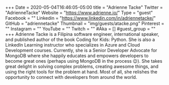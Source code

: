 +++
Date = 2020-05-04T16:46:05-05:00
title = "Adrienne Tacke"
Twitter = "AdrienneTacke"
Website = "https://www.adrienne.io/"
Type = "guest"
Facebook = ""
Linkedin = "https://www.linkedin.com/in/adriennetacke/"
GitHub = "adriennetacke"
Thumbnail = "img/guests/atacke.png"
Pinterest = ""
Instagram = ""
YouTube = ""
Twitch = ""
#Aka = []
#guest_group = ""
+++
Adrienne Tacke is a Filipina software engineer, international speaker, and published author of the book Coding for Kids: Python. She is also a LinkedIn Learning instructor who specializes in Azure and Cloud Development courses. Currently, she is a Senior Developer Advocate for MongoDB where she happily educates and empowers developers to become great ones (perhaps using MongoDB in the process 😉). She takes great delight in solving complex problems, creating awesome things, and using the right tools for the problem at hand. Most of all, she relishes the opportunity to connect with developers from around the world.